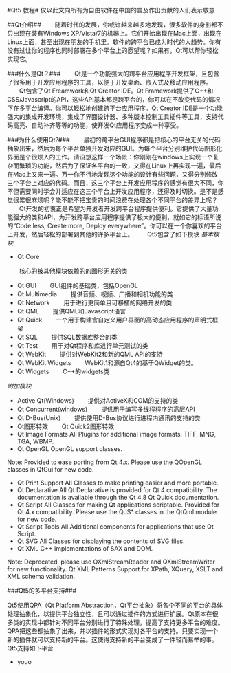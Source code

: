 #Qt5 教程#
仅以此文向所有为自由软件在中国的普及作出贡献的人们表示敬意

##Qt介绍##
　　随着时代的发展，你或许越来越多地发现，很多软件的身影都不只出现在装有Windows XP/Vista/7的机器上。它们开始出现在Mac上面，出现在Linux上面，甚至出现在朋友的手机里。软件的跨平台已成为时代的大趋势。你有没有过让你的程序也同时部署在多个平台上的愿望呢？如果有，Qt可以帮你轻松实现它。

###什么是Qt？###
　　Qt是一个功能强大的跨平台应用程序开发框架，且包含了很多用于开发应用程序的工具，以便于开发桌面、嵌入式及移动应用程序。
　　Qt包含了Qt Freamwork和Qt Creator IDE。Qt Framework提供了C++和CSS/Javascript的API，这些API基本都是跨平台的，你可以在不改变代码的情况下在多平台编译。你可以轻松地创建跨平台应用程序。Qt Creator IDE是一个功能强大的集成开发环境，集成了界面设计器、多种版本控制工具插件等工具，支持代码高亮、自动补齐等等的功能，使开发Qt应用程序变成一种享受。

###为什么使用Qt?###
　　最初的跨平台GUI程序都是把核心的平台无关的代码抽象出来，然后为每个平台单独开发对应的GUI。为每个平台分别维护代码图形化界面是个很烦人的工作。请设想这样一个场景：你刚刚在windows上实现一个复杂而繁琐的功能，然后为了保证各平台的一致，又得在Linux上再实现一遍，最后在Mac上又来一遍。万一你不行地发现这个功能的设计有些问题，又得分别修改三个平台上对应的代码。而且，这三个平台上开发应用程序的感觉有很大不同，你不但需要同时学会并适应在这三个平台上开发应用程序，还得及时切换。是不是感觉很累很麻烦呢？能不能不把宝贵的时间浪费在处理各个不同平台的差异上呢？
　　Qt开发的初衷正是希望为开发者开发跨平台程序提供便利。它提供了大量功能强大的类和API，为开发跨平台应用程序提供了极大的便利，就如它的标语所说的“Code less, Create more, Deploy everywhere”。你可以在一个你喜欢的平台上开发，然后轻松的部署到其他的许多平台上。
　　Qt5包含了如下模块
*基本模块*

+   Qt Core

　　核心的被其他模块依赖的的图形无关的类
+   Qt GUI
　　GUI组件的基础类，包括OpenGL
+   Qt Multimedia
　　提供音频、视频、广播和相机功能的类
+   Qt Network
　　用于进行更简单且可移植的网络开发的类
+   Qt QML
　　提供QML和Javascript语言
+   Qt Quick
　　一个用于构建含自定义用户界面的高动态应用程序的声明式框架
+   Qt SQL
　　提供SQL数据库整合的类
+   Qt Test	
　　用于对Qt程序和库进行单元测试的类
+   Qt WebKit
　　提供对WebKit2和新的QML API的支持
+   Qt WebKit Widgets
　　WebKit1和源自Qt4的基于QWidget的类。
+   Qt Widgets
　　C++的widgets类

*附加模块*

+   Active Qt(Windows)
　　提供对ActiveX和COM的支持的类
+   Qt Concurrent(windows)
　　提供用于编写多线程程序的高层API
+   Qt D-Bus(Unix)
　　提供使用D-Bus协议进行进程内通讯的支持的类
+   Qt图形特效
　　Qt Quick2图形特效
+   Qt Image Formats	All		Plugins for additional image formats: TIFF, MNG, TGA, WBMP.
+   Qt OpenGL			OpenGL support classes.

Note: Provided to ease porting from Qt 4.x. Please use the QOpenGL classes in QtGui for new code.
+   Qt Print Support	All		Classes to make printing easier and more portable.
+   Qt Declarative	All		Qt Declarative is provided for Qt 4 compatibility. The documentation is available through the Qt 4.8 Qt Quick documentation.
+   Qt Script	All		Classes for making Qt applications scriptable. Provided for Qt 4.x compatibility. Please use the QJS* classes in the QtQml module for new code.
+   Qt Script Tools	All		Additional components for applications that use Qt Script.
+   Qt SVG	All		Classes for displaying the contents of SVG files.
+   Qt XML			C++ implementations of SAX and DOM.

Note: Deprecated, please use QXmlStreamReader and QXmlStreamWriter for new functionality.
Qt XML Patterns			Support for XPath, XQuery, XSLT and XML schema validation.

###Qt5的多平台支持###

Qt5使用QPA（Qt Platform Abstraction，Qt平台抽象）将各个不同的平台的具体处理抽象化，以提供平台独立性，且可以通过插件的方式进行扩展。Qt原本在很多类的实现中都针对不同平台分别进行了特殊处理，提高了支持更多平台的难度。QPA把这些都抽象了出来，并以插件的形式实现对各平台的支持。只要实现一个新的插件就可以支持新的平台。这使得支持新的平台变成了一件轻而易举的事。Qt5支持如下平台


+   youo

